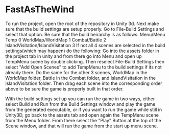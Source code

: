 # FastAsTheWind
To run the project, open the root of the repository in Unity 3d.
Next make sure that the build settings are setup properly. Go to File-Build Settings and select that option.
Be sure that the build heirarchy is as follows:
Menu/Menu Temp     				   0
WorldMap/WorldMap   			   1
Combat/Battle      				   2
IslandVisitation/IslandVisitation  3
If not all 4 scenes are selected in the build settings(which may happen) do the following:
Go into the assets folder in the project tab in unity and from there go into Menu and open up TempMenu scene by double clicking. Then reselect File-Build Settings then select "Add Open Scenes" to add TempMenu to the build settings if its not already there.
Do the same for the other 3 scenes, WorldMap in the WorldMap folder, Battle in the Combat folder, and IslandVisitation in the IslandVisitation folder.
Then drag each scene into the corresponding order above to be sure the game is properly built in that order.

With the build settings set up you can run the game in two ways, either select Build and Run from the Build Settings window and play the game from the generated executable, or if you want to run the game while still in Unity3D, go back to the assets tab and open again the TempMenu scene from the Menu folder.
From there select the "Play" Button at the top of the Scene window, and that will run the game from the start up menu scene.
